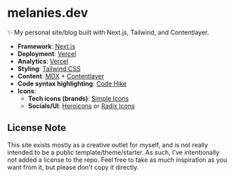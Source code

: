 # melanies.dev

✨ My personal site/blog built with Next.js, Tailwind, and Contentlayer.

- **Framework**: [Next.js](https://nextjs.org/)
- **Deployment**: [Vercel](https://vercel.com/)
- **Analytics**: [Vercel](https://vercel.com/analytics)
- **Styling**: [Tailwind CSS](https://tailwindcss.com/)
- **Content**: [MDX](https://mdxjs.com/) + [Contentlayer](https://www.contentlayer.dev/)
- **Code syntax highlighting**: [Code Hike](https://codehike.org/)
- **Icons**:
  - **Tech icons (brands)**: [Simple Icons](https://simpleicons.org/)
  - **Socials/UI**: [Heroicons](https://heroicons.dev/) or [Radix Icons](https://icons.radix-ui.com/)

## License Note

This site exists mostly as a creative outlet for myself, and is not really intended to be a public template/theme/starter. As such, I've intentionally not added a license to the repo. Feel free to take as much inspiration as you want from it, but please don't copy it directly.
